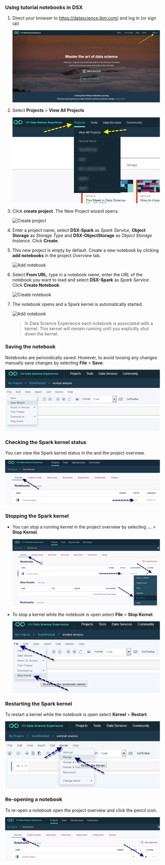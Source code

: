 ### Using tutorial notebooks in DSX

1. Direct your browser to https://datascience.ibm.com/ and log in (or sign up)

   ![Sign-in to DSX](../img/dsx/sign_in_to_dsx.png)

2. Select **Projects** > **View All Projects**

   ![Open project list](../img/dsx/open_project_list.png)

3. Click **create project**. The New Project wizard opens.

   ![Create project](../img/dsx/create_project.png)

4. Enter a project name, select **DSX-Spark** as _Spark Service_, **Object Storage** as _Storage Type_ and **DSX-ObjectStorage** as _Object Storage Instance_. Click **Create**.

4. This new project is empty by default. Create a new notebook by clicking **add notebooks** in the project _Overview_ tab.

   ![Add notebook](../img/dsx/add_notebook.png)

5. Select **From URL**, type in a notebook _name_, enter the _URL_ of the notebook you want to load and select **DSX-Spark** as _Spark Service_. Click **Create Notebook**.

   ![Create notebook](../img/dsx/add_notebook_wizard.png)

6. The notebook opens and a Spark kernel is automatically started.

   ![Add notebook](../img/dsx/edit_notebook.png)

   >  In Data Science Experience each notebook is associated with a kernel. This kernel will remain running until you explicitly shut down the kernel. 
   
### Saving the notebook

Notebooks are perioodically saved. However, to avoid loosing any changes manually save changes by selecting **File** > **Save**.

   ![Save notebook](../img/dsx/save_notebook.png)

### Checking the Spark kernel status

You can view the Spark kernel status in the and the project overview.

   ![Check kernel status](../img/dsx/check_kernel_status.png)

### Stopping the Spark kernel

* You can stop a running kernel in the project overview by selecting **…** > **Stop Kernel**.

   ![Stop kernel](../img/dsx/stop_kernel.png)

* To stop a kernel while the notebook is open select **File** > **Stop Kernel**.

   ![Stop kernel in notebook](../img/dsx/stop_kernel_in_notebook.png)

### Restarting the Spark kernel

To restart a kernel while the notebook is open select **Kernel** > **Restart**.

   ![Restart kernel](../img/dsx/restart_kernel_in_notebook.png)

### Re-opening a notebook

To re-open a notebook open the project overview and click the pencil icon.

   ![Re-open notebook](../img/dsx/open_edit.png)
